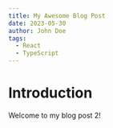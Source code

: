 ```yaml
---
title: My Awesome Blog Post
date: 2023-05-30
author: John Doe
tags:
  - React
  - TypeScript
---
```


# Introduction

Welcome to my blog post 2!

